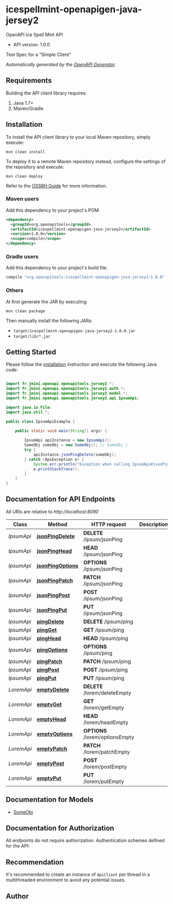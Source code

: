 # icespellmint-openapigen-java-jersey2

OpenAPI Ice Spell Mint API

- API version: 1.0.0

Test Spec for a \"Simple Client\"


*Automatically generated by the [OpenAPI Generator](https://openapi-generator.tech)*

## Requirements

Building the API client library requires:

1. Java 1.7+
2. Maven/Gradle

## Installation

To install the API client library to your local Maven repository, simply execute:

```shell
mvn clean install
```

To deploy it to a remote Maven repository instead, configure the settings of the repository and execute:

```shell
mvn clean deploy
```

Refer to the [OSSRH Guide](http://central.sonatype.org/pages/ossrh-guide.html) for more information.

### Maven users

Add this dependency to your project's POM:

```xml
<dependency>
  <groupId>org.openapitools</groupId>
  <artifactId>icespellmint-openapigen-java-jersey2</artifactId>
  <version>1.0.0</version>
  <scope>compile</scope>
</dependency>
```

### Gradle users

Add this dependency to your project's build file:

```groovy
compile "org.openapitools:icespellmint-openapigen-java-jersey2:1.0.0"
```

### Others

At first generate the JAR by executing:

```shell
mvn clean package
```

Then manually install the following JARs:

- `target/icespellmint-openapigen-java-jersey2-1.0.0.jar`
- `target/lib/*.jar`

## Getting Started

Please follow the [installation](#installation) instruction and execute the following Java code:

```java

import fr.jmini.openapi.openapitools.jersey2.*;
import fr.jmini.openapi.openapitools.jersey2.auth.*;
import fr.jmini.openapi.openapitools.jersey2.model.*;
import fr.jmini.openapi.openapitools.jersey2.api.IpsumApi;

import java.io.File;
import java.util.*;

public class IpsumApiExample {

    public static void main(String[] args) {
        
        IpsumApi apiInstance = new IpsumApi();
        SomeObj someObj = new SomeObj(); // SomeObj | 
        try {
            apiInstance.jsonPingDelete(someObj);
        } catch (ApiException e) {
            System.err.println("Exception when calling IpsumApi#jsonPingDelete");
            e.printStackTrace();
        }
    }
}

```

## Documentation for API Endpoints

All URIs are relative to *http://localhost:8090*

Class | Method | HTTP request | Description
------------ | ------------- | ------------- | -------------
*IpsumApi* | [**jsonPingDelete**](docs/IpsumApi.md#jsonPingDelete) | **DELETE** /ipsum/jsonPing | 
*IpsumApi* | [**jsonPingHead**](docs/IpsumApi.md#jsonPingHead) | **HEAD** /ipsum/jsonPing | 
*IpsumApi* | [**jsonPingOptions**](docs/IpsumApi.md#jsonPingOptions) | **OPTIONS** /ipsum/jsonPing | 
*IpsumApi* | [**jsonPingPatch**](docs/IpsumApi.md#jsonPingPatch) | **PATCH** /ipsum/jsonPing | 
*IpsumApi* | [**jsonPingPost**](docs/IpsumApi.md#jsonPingPost) | **POST** /ipsum/jsonPing | 
*IpsumApi* | [**jsonPingPut**](docs/IpsumApi.md#jsonPingPut) | **PUT** /ipsum/jsonPing | 
*IpsumApi* | [**pingDelete**](docs/IpsumApi.md#pingDelete) | **DELETE** /ipsum/ping | 
*IpsumApi* | [**pingGet**](docs/IpsumApi.md#pingGet) | **GET** /ipsum/ping | 
*IpsumApi* | [**pingHead**](docs/IpsumApi.md#pingHead) | **HEAD** /ipsum/ping | 
*IpsumApi* | [**pingOptions**](docs/IpsumApi.md#pingOptions) | **OPTIONS** /ipsum/ping | 
*IpsumApi* | [**pingPatch**](docs/IpsumApi.md#pingPatch) | **PATCH** /ipsum/ping | 
*IpsumApi* | [**pingPost**](docs/IpsumApi.md#pingPost) | **POST** /ipsum/ping | 
*IpsumApi* | [**pingPut**](docs/IpsumApi.md#pingPut) | **PUT** /ipsum/ping | 
*LoremApi* | [**emptyDelete**](docs/LoremApi.md#emptyDelete) | **DELETE** /lorem/deleteEmpty | 
*LoremApi* | [**emptyGet**](docs/LoremApi.md#emptyGet) | **GET** /lorem/getEmpty | 
*LoremApi* | [**emptyHead**](docs/LoremApi.md#emptyHead) | **HEAD** /lorem/headEmpty | 
*LoremApi* | [**emptyOptions**](docs/LoremApi.md#emptyOptions) | **OPTIONS** /lorem/optionsEmpty | 
*LoremApi* | [**emptyPatch**](docs/LoremApi.md#emptyPatch) | **PATCH** /lorem/patchEmpty | 
*LoremApi* | [**emptyPost**](docs/LoremApi.md#emptyPost) | **POST** /lorem/postEmpty | 
*LoremApi* | [**emptyPut**](docs/LoremApi.md#emptyPut) | **PUT** /lorem/putEmpty | 


## Documentation for Models

 - [SomeObj](docs/SomeObj.md)


## Documentation for Authorization

All endpoints do not require authorization.
Authentication schemes defined for the API:

## Recommendation

It's recommended to create an instance of `ApiClient` per thread in a multithreaded environment to avoid any potential issues.

## Author




